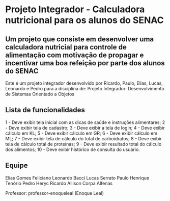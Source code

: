 # Projeto Integrador - Calculadora nutricional para os alunos do SENAC

## Um projeto que consiste em desenvolver uma calculadora nutricial para controle de alimentação com motivação de propagar e incentivar uma boa refeição por parte dos alunos do SENAC

Este é um projeto integrador desenvolvido por Ricardo, Paulo, Elias, Lucas, Leonardo e Pedro para a disciplina de: Projeto Integrador: Desenvolvimento de Sistemas Orientado a Objetos

## Lista de funcionalidades

1 - Deve exibir tela inicial com as dicas de saúde e instruções alimentares;
2 - Deve exibir tela de cadastro;
3 - Deve exibir a tela de login;
4 - Deve exibir cálculo em KL;
5 - Deve exibir cálculo em GR;
6 - Deve exibir cálculo em ML;
7 - Deve exibir tela de cálculo do total de carboidratos;
8 - Deve exibir tela de cálculo total de proteínas;
9 - Deve exibir resultado total do cálculo dos alimentos;
10 - Deve exibir histórico de consulta do usuário.

## Equipe

Elias Gomes Feliciano
Leonardo Bacci
Lucas Serrato
Paulo Henrique Tenório
Pedro Heryc
Ricardo Allison Corpa Alfenas

Professor: professor-enoqueleal (Enoque Leal)
